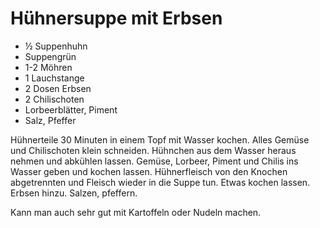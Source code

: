 ﻿# Hühnersuppe mit Erbsen

- ½ Suppenhuhn
- Suppengrün
- 1-2 Möhren
- 1 Lauchstange
- 2 Dosen Erbsen
- 2 Chilischoten
- Lorbeerblätter, Piment
- Salz, Pfeffer

Hühnerteile 30 Minuten in einem Topf mit Wasser kochen.
Alles Gemüse und Chilischoten klein schneiden.
Hühnchen aus dem Wasser heraus nehmen und abkühlen lassen.
Gemüse, Lorbeer, Piment und Chilis ins Wasser geben und kochen lassen.
Hühnerfleisch von den Knochen abgetrennten und Fleisch wieder in die Suppe tun.
Etwas kochen lassen.
Erbsen hinzu.
Salzen, pfeffern.

Kann man auch sehr gut mit Kartoffeln oder Nudeln machen.

